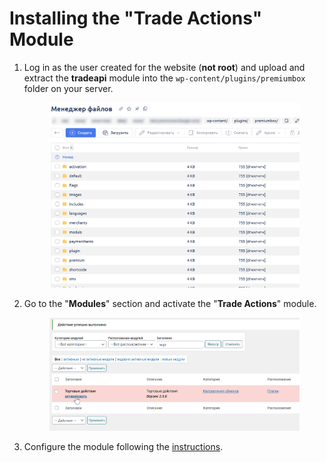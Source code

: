 # Installing the "Trade Actions" Module

1. Log in as the user created for the website (**not root**) and upload and extract the **tradeapi** module into the `wp-content/plugins/premiumbox` folder on your server.

    <figure><img src="../../../.gitbook/assets/изображение (168)_eng.png" alt=""><figcaption></figcaption></figure>

2. Go to the "**Modules**" section and activate the "**Trade Actions**" module.

    <figure><img src="../../../.gitbook/assets/изображение (93)_eng.png" alt=""><figcaption></figcaption></figure>

3. Configure the module following the [instructions](https://premium.gitbook.io/rukovodstvo-polzovatelya/osnovnye-nastroiki/khedzhirovanie/nastroiki).